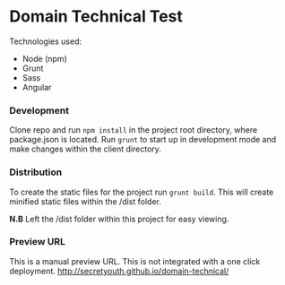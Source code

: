 # Domain Technical Test
Technologies used:
* Node (npm)
* Grunt
* Sass
* Angular

### Development ###
Clone repo and run `npm install` in the project root directory, where package.json is located.
Run `grunt` to start up in development mode and make changes within the client directory.

### Distribution ###
To create the static files for the project run `grunt build`. This will create minified static files within the /dist folder.

**N.B** Left the /dist folder within this project for easy viewing.

### Preview URL ###
This is a manual preview URL. This is not integrated with a one click deployment.
http://secretyouth.github.io/domain-technical/

